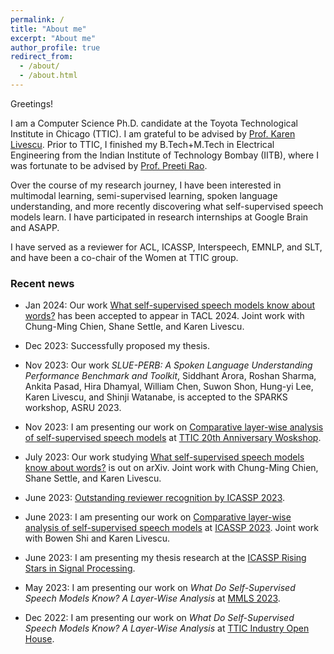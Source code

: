 ```yaml
---
permalink: /
title: "About me"
excerpt: "About me"
author_profile: true
redirect_from: 
  - /about/
  - /about.html
---
```


Greetings!

I am a Computer Science Ph.D. candidate at the Toyota Technological Institute in Chicago (TTIC). I am grateful to be advised by [Prof. Karen Livescu](https://home.ttic.edu/~klivescu/). Prior to TTIC, I finished my B.Tech+M.Tech in Electrical Engineering from the Indian Institute of Technology Bombay (IITB), where I was fortunate to be advised by [Prof. Preeti Rao](https://www.ee.iitb.ac.in/wiki/faculty/prao).

Over the course of my research journey, I have been interested in multimodal learning, semi-supervised learning, spoken language understanding, and more recently discovering what self-supervised speech models learn. I have participated in research internships at Google Brain and ASAPP.

I have served as a reviewer for ACL, ICASSP, Interspeech, EMNLP, and SLT, and have been a co-chair of the Women at TTIC group. 


### Recent news

- Jan 2024: Our work [What self-supervised speech models know about words?](https://arxiv.org/abs/2307.00162) has been accepted to appear in TACL 2024. Joint work with Chung-Ming Chien, Shane Settle, and Karen Livescu. 

- Dec 2023: Successfully proposed my thesis. 

- Nov 2023: Our work *SLUE-PERB: A Spoken Language Understanding Performance Benchmark and Toolkit*, Siddhant Arora, Roshan Sharma, Ankita Pasad, Hira Dhamyal, William Chen, Suwon Shon, Hung-yi Lee, Karen Livescu, and Shinji Watanabe, is accepted to the SPARKS workshop, ASRU 2023.

- Nov 2023: I am presenting our work on [Comparative layer-wise analysis of self-supervised speech models](https://arxiv.org/abs/2211.03929) at [TTIC 20th Anniversary Woskshop](https://sites.google.com/ttic.edu/ttic-20th-anniversary-workshop/).  

- July 2023: Our work studying [What self-supervised speech models know about words?](https://arxiv.org/abs/2307.00162) is out on arXiv. Joint work with Chung-Ming Chien, Shane Settle, and Karen Livescu. 

- June 2023: [Outstanding reviewer recognition by ICASSP 2023](https://2023.ieeeicassp.org/outstanding-reviewer-recognitions/).

- June 2023: I am presenting our work on [Comparative layer-wise analysis of self-supervised speech models](https://arxiv.org/abs/2211.03929) at [ICASSP 2023](https://2023.ieeeicassp.org/). Joint work with Bowen Shi and Karen Livescu.

-  June 2023: I am presenting my thesis research at the [ICASSP Rising Stars in Signal Processing](https://2023.ieeeicassp.org/rising-stars-workshop/).

- May 2023: I am presenting our work on *What Do Self-Supervised Speech Models Know? A Layer-Wise Analysis* at [MMLS 2023](https://www.midwest-ml.org/2023/).

- Dec 2022: I am presenting our work on *What Do Self-Supervised Speech Models Know? A Layer-Wise Analysis* at [TTIC Industry Open House](https://www.ttic.edu/industry-open-house/).
